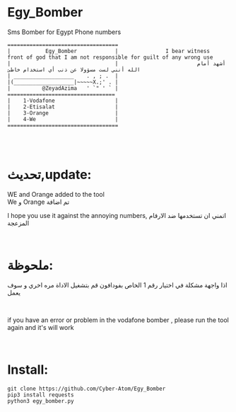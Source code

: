 # Egy_Bomber
Sms Bomber for Egypt Phone numbers
```
===================================
|           Egy_Bomber            |               I bear witness  front of god that I am not responsible for guilt of any wrong use
|                                 |                         أشهد أمام الله أنني لست مسؤولا عن ذنب أي استخدام خاطئ
| ___________________    . , ; .  | 
|(___________________|~~~~~X.;' . |
|          @ZeyadAzima   ' `" ' ` |       
==================================
|    1-Vodafone                   |
|    2-Etisalat                   |
|    3-Orange                     |
|    4-We                         |
===================================
```
<br>
<br>
<h1>تحديث,update:</h1>
WE and Orange added to the tool
<br>
We و Orange تم اضافة
<br>
<p>I hope you use it against the annoying numbers,
  اتمني ان تستخدمها ضد الارقام المزعجة
  </p>
<br>
<h1>ملحوظة:</h1>
<p> اذا واجهة مشكلة في اختيار رقم 1 الخاص بفودافون قم بتشغيل الاداة مره اخري و سوف يعمل</p>
<br>
<p>if you have an error or problem in the vodafone bomber , please run the tool again and it's will work</p>
<br>

# Install:

```
git clone https://github.com/Cyber-Atom/Egy_Bomber
pip3 install requests
python3 egy_bomber.py
```

